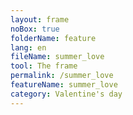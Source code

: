```yaml
---
layout: frame
noBox: true
folderName: feature
lang: en
fileName: summer_love
tool: The frame
permalink: /summer_love
featureName: summer_love
category: Valentine's day
---
```

